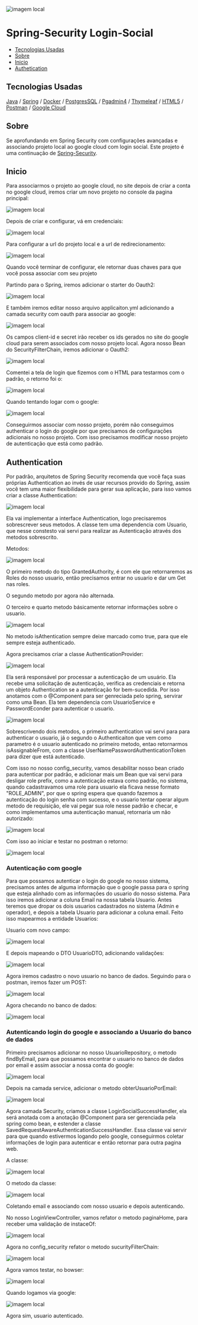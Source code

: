 
![imagem local](/imagem_readme/logo.png)



# Spring-Security Login-Social

  - [Tecnologias Usadas](#Tecnologias-Usadas)
  - [Sobre](#Sobre)
  - [Inicio](#Inicio)
  - [Authetication](#Authentication)

  
## Tecnologias Usadas

[Java](https://www.java.com/pt-BR/) / [Spring](https://spring.io/projects/spring-boot) / [Docker](https://www.docker.com/) / [PostgresSQL](https://www.postgresql.org/) / [Pgadmin4](https://www.pgadmin.org/download/pgadmin-4-windows/) / [Thymeleaf](https://www.thymeleaf.org/) / [HTML5](https://pt.wikipedia.org/wiki/HTML5)
 / [Postman](https://www.postman.com/) / [Google Cloud](https://cloud.google.com/?hl=pt-BR)

 ## Sobre


 Se aprofundando em Spring Security com configurações avançadas e associando projeto local ao google cloud com login social. Este projeto é uma continuação de [Spring-Security](https://github.com/Hugoftf/Spring-Security).


 ## Inicio


Para associarmos o projeto ao google cloud, no site depois de criar a conta no google cloud, iremos criar um novo projeto no console da pagina principal:


![imagem local](imagem_readme/Google_Cloud/criando_novo_projeto_googlecloud.png)


Depois de criar e configurar,  vá em credenciais:


![imagem local](imagem_readme/Google_Cloud/credenciais.png)


Para configurar a url do projeto local e a url de redirecionamento:


![imagem local](imagem_readme/Google_Cloud/configurando_url_local_url_redirecionamento.png)


Quando você terminar de configurar, ele retornar duas chaves para que você possa associar com seu projeto


Partindo para o Spring, iremos adicionar o starter do Oauth2:


![imagem local](/imagem_readme/starter_Oauth2_client.png)


E também iremos editar nosso arquivo applicaiton.yml adicionando a camada security com oauth para associar ao google:


![imagem local](imagem_readme/application_yamal.png)


Os campos client-id e secret irão receber os ids gerados no site do google cloud para serem associados com nosso projeto local. Agora nosso Bean do SecurityFilterChain, iremos adicionar o Oauth2:


![imagem local](imagem_readme/config_security/BEAN_securityFilterChain.png)


Comentei a tela de login que fizemos com o HTML para testarmos com o padrão, o retorno foi o:


![imagem local](/imagem_readme/Bowser/localhost_login.png)



Quando tentando logar com o google:


![imagem local](imagem_readme/Bowser/login_google.png)


Conseguirmos associar com nosso projeto, porém não conseguimos authenticar o login do google por que precisamos de configurações adicionais no nosso projeto. Com isso precisamos modificar nosso projeto de autenticação que está como padrão.


## Authentication


Por padrão, arquitetos de Spring Security recomenda que você faça suas próprias Authentication ao invés de usar recursos provido do Spring, assim você tem uma maior flexibilidade para gerar sua aplicação, para isso vamos criar a classe Authentication:


![imagem local](/imagem_readme/security/classe_CustomAuthentication.png)



Ela vai implementar a interface Authentication, logo precisaremos sobrescrever seus metodos. A classe tem uma dependencia com Usuario, que nesse constesto vai servi para realizar as Autenticação através dos metodos sobrescrito.

Metodos:


![imagem local](/imagem_readme/security/classe_CustomAuthentication_metodos_parte1.png)


O primeiro metodo do tipo GrantedAuthority, é com ele que retornaremos as Roles do nosso usuario, então precisamos entrar no usuario e dar um Get nas roles.

O segundo metodo por agora não alternada.

O terceiro e quarto metodo básicamente retornar informações sobre o usuario.


![imagem local](/imagem_readme/security/classe_CustomAuthentication_metodos_parte2.png)


No metodo isAthentication sempre deixe marcado como true, para que ele sempre esteja authenticado.

Agora precisamos criar a classe AuthenticationProvider:


![imagem local](/imagem_readme/security/classe_CustomAuthenticationProvider.png)


Ela será responsável por processar a autenticação de um usuário. Ela recebe uma solicitação de autenticação, verifica as credenciais e retorna um objeto Authentication se a autenticação for bem-sucedida. Por isso anotamos com o @Component para ser genreciada pelo spring, servirar como uma Bean. Ela tem dependencia com UsuarioService e PasswordEconder para autenticar o usuario.



![imagem local](/imagem_readme/security/classe_CustomAuthenticationProvider_metodos.png)


Sobrescrivendo dois metodos, o primeiro authentication vai servi para para authenticar o usuario, já o segundo o Authenticaiton que vem como parametro é o usuario autenticado no primeiro metodo, entao retornarmos isAssignableFrom, com a classe UserNamePasswordAuthenticationToken para dizer que está autenticado.

Com isso no nosso config_security, vamos desabilitar nosso bean criado para autenticar por padrão, e adicionar mais um Bean que vai servi para desligar role prefix, como a autenticação estava como padrão, no sistema, quando cadastravamos uma role para usuario ela ficava nesse formato "ROLE_ADMIN", por que o spring espera que quando fazemos a autenticação do login senha com sucesso, e o usuario  tentar operar algum metodo de requisição, ele vai pegar sua role nesse padrão e checar, e como implementamos uma autenticação manual, retornaria um não autorizado:


![imagem local](imagem_readme/config_security/comentandoBean_e_Bean_GrantedAuthorityDefaults.png)


Com isso ao iniciar e testar no postman o retorno:


![imagem local](imagem_readme/Postman/Postman_GET_Teste.png)


### Autenticação com google


Para que possamos autenticar o login do google no nosso sistema, precisamos antes de alguma informação que o google passa para o spring que esteja alinhado com as informações do usuario do nosso sistema. Para isso iremos adicionar a coluna Email na nossa tabela Usuario. Antes teremos que dropar os dois usuarios cadastrados no sistema (Admin e operador), e depois a tabela Usuario para adicionar a coluna email. Feito isso mapearmos a entidade Usuarios:

Usuario com novo campo:


![imagem local](/imagem_readme/Entidade/Classe_Usuario_campo_email.png)


E depois mapeando o DTO UsuarioDTO, adicionando validações:


![imagem local](/imagem_readme/DTO/Record_UsuarioDTO_mapeado.png)


Agora iremos cadastro o novo usuario no banco de dados. Seguindo para o postman, iremos fazer um POST:


![imagem local](imagem_readme/Postman/POST_adicionando_com_email.png)


Agora checando no banco de dados:


![imagem local](/imagem_readme/postgre/novo_usuario_com_email.png)



### Autenticando login do google e associando a Usuario do banco de dados


Primeiro precisamos adicionar no nosso UsuarioRepository, o metodo findByEmail, para que possamos encontrar o usuario no banco de dados por email e assim associar a nossa conta do google:


![imagem local](imagem_readme/UsuarioRepository/interface_UsuarioRepository_metodo_findByEmail.png)


Depois na camada service, adicionar o metodo obterUsuarioPorEmail:


![imagem local](/imagem_readme/Service/classe_UsuarioService_metodo_findbyemail.png)


Agora camada Security, criamos a classe LoginSocialSuccessHandler, ela será anotada com a anotação @Component para ser gerenciada pela spring como bean, e estender a classe SavedRequestAwareAuthenticationSuccessHandler. Essa classe vai servir para que quando estivermos logando pelo google, conseguirmos coletar informações de login para autenticar e então retornar para outra pagina web.

A classe:


![imagem local](/imagem_readme/security/classe_LoginSocialSuccessHandle.png)


O metodo da classe:


![imagem local](/imagem_readme/security/classe_LoginSocialSuccessHandle_metodo_onAuthenticationSuccess.png)


Coletando email e associando com nosso usuario e depois autenticando.


No nosso  LoginViewController, vamos refator o metodo paginaHome, para receber uma validação de instaceOf:


![imagem local](/imagem_readme/security/classe_LoginViewController_metodo_paginaHome_refatorado.png)


Agora no config_security refator o metodo sucurityFilterChain:


![imagem local](imagem_readme/config_security/BEAN_sucurityFilterChain_refatorado.png)


Agora vamos testar, no bowser:


![imagem local](/imagem_readme/Bowser/localhost_login_com_google.png)


Quando logamos via google:


![imagem local](/imagem_readme/Bowser/localhost_login_com_google_retorno_sucesso.png)


Agora sim, usuario autenticado.







